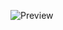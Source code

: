 ![Preview](https://user-images.githubusercontent.com/83859600/124353327-80978a80-dc0e-11eb-9e29-03b6e1655ca8.gif)

